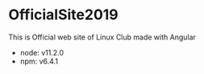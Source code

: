 # OfficialSite2019
This is Official web site of Linux Club made with Angular

- node: v11.2.0
- npm: v6.4.1
